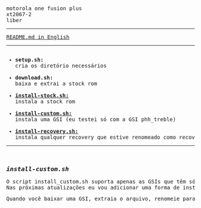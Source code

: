 <pre>motorola one fusion plus<br/>xt2067-2<br/>liber<hr/><a href="README.pt-br.md">README.md in English</a><hr/><ul><br/><li><strong>setup.sh:</strong><br/>cria os diretório necessários</li><br/><li><strong>download.sh:</strong><br/>baixa e extrai a stock rom</li><br/><li><strong><ins>install-stock.sh:</ins></strong><br/>instala a stock rom</li><br/><li><strong><ins><a href="#installcustom">install-custom.sh:</a></ins></strong><br/>instala uma GSI (eu testei só com a GSI phh_treble)</li><br/><li><strong><ins>install-recovery.sh:</ins></strong><br/>instala qualquer recovery que estive renomeado como recovery.img e dentro da pasta moto_liber/unpacked</li></ul><hr/><br/><h3 id="installcustom"><strong><em>install-custom.sh</em></strong></h3><p>O script install_custom.sh suporta apenas as GSIs que têm só o arquivo system.img.<br/>Nas próximas atualizações eu vou adicionar uma forma de instalar qualquer outra.</p><p>Quando você baixar uma GSI, extraia o arquivo, renomeie para system.img e mova para junto dos arquivos da stock em moto_liber/unpacked. (não se preocupe pois não haverá conflito!)</p></pre>
